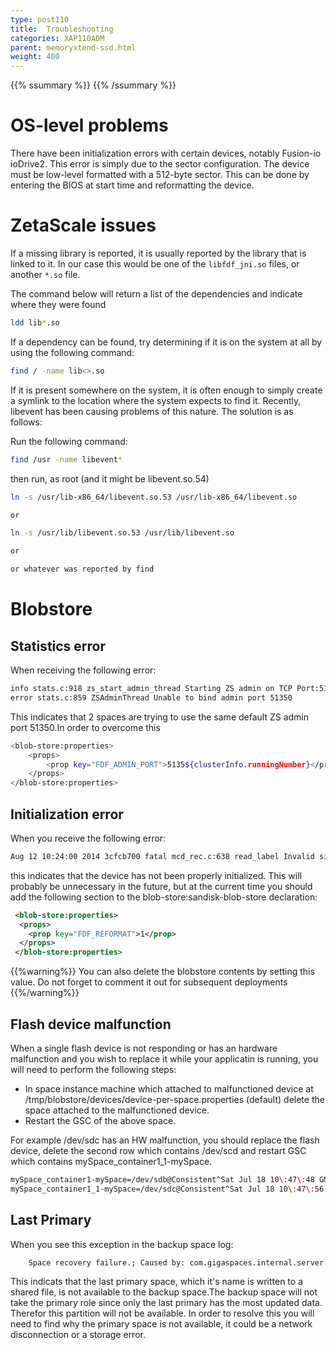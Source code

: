 ```yaml
---
type: post110
title:  Troubleshooting
categories: XAP110ADM
parent: memoryxtend-ssd.html
weight: 400
---
```


{{% ssummary %}}  {{% /ssummary %}}


#	OS-level problems

There have been initialization errors with certain devices, notably Fusion-io ioDrive2. This error is simply due to the sector configuration. The device must be low-level formatted with a 512-byte sector. This can be done by entering the BIOS at start time and reformatting the device.

#	ZetaScale issues

If a missing library is reported, it is usually reported by the library that is linked to it. In our case this would be one of the `libfdf_jni.so` files, or another `*.so` file.

The command below will return a list of the dependencies and indicate where they were found


```bash
ldd lib*.so
```

If a dependency can be found, try determining if it is on the system at all by using the following command:


```bash
find / -name lib<>.so
```

If it is present somewhere on the system, it is often enough to simply create a symlink to the location where the system expects to find it. Recently, libevent has been causing problems of this nature. The solution is as follows:

Run the following command:


```bash
find /usr -name libevent*
```

then run, as root (and it might be libevent.so.54)


```bash
ln -s /usr/lib-x86_64/libevent.so.53 /usr/lib-x86_64/libevent.so

or

ln -s /usr/lib/libevent.so.53 /usr/lib/libevent.so

or

or whatever was reported by find

```

#	Blobstore

## Statistics error

When receiving the following error:

```bash
info stats.c:918 zs_start_admin_thread Starting ZS admin on TCP Port:51350
error stats.c:859 ZSAdminThread Unable to bind admin port 51350
```

This indicates that 2 spaces are trying to use the same default ZS admin port 51350.In order to overcome this

```bash
<blob-store:properties>
    <props>
        <prop key="FDF_ADMIN_PORT">5135${clusterInfo.runningNumber}</prop>
    </props>
</blob-store:properties>
```

## Initialization error

When you receive the following error:


```bash
Aug 12 10:24:00 2014 3cfcb700 fatal mcd_rec.c:638 read_label Invalid signature '' read from fd 0
```

this indicates that the device has not been properly initialized. This will probably be unnecessary in the future, but at the current time you should add the following section to the blob-store:sandisk-blob-store declaration:


```xml
 <blob-store:properties>
  <props>
    <prop key="FDF_REFORMAT">1</prop>
  </props>
 </blob-store:properties>
```

{{%warning%}}
You can also delete the blobstore contents by setting this value. Do not forget to comment it out for subsequent deployments
{{%/warning%}}

## Flash device malfunction

When a single flash device is not responding or has an hardware malfunction and you wish to replace it while your applicatin is running, you will need to perform the following steps:

- In space instance machine which attached to malfunctioned device at /tmp/blobstore/devices/device-per-space.properties (default) delete the space attached to the malfunctioned device.
- Restart the GSC of the above space.

For example /dev/sdc has an HW malfunction, you should replace the flash device, delete the second row which contains /dev/scd and restart GSC which contains mySpace_container1_1-mySpace.


```bash
mySpace_container1-mySpace=/dev/sdb@Consistent^Sat Jul 18 10\:47\:48 GMT+02\:00 2015
mySpace_container1_1-mySpace=/dev/sdc@Consistent^Sat Jul 18 10\:47\:56 GMT+02\:00 2015
```


## Last Primary

When you see this exception in the backup space log:


```bash
	Space recovery failure.; Caused by: com.gigaspaces.internal.server.space.recovery.direct_persistency.DirectPersistencyRecoveryException:
```

This indicats that the last primary space, which it's name is written to a shared file, is not available to the backup space.The backup space will not take the primary role since only the last primary has the most updated data. Therefor this partition will not be available. 
In order to resolve this you will need to find why the primary space is not available, it could be a network disconnection or a storage error.


